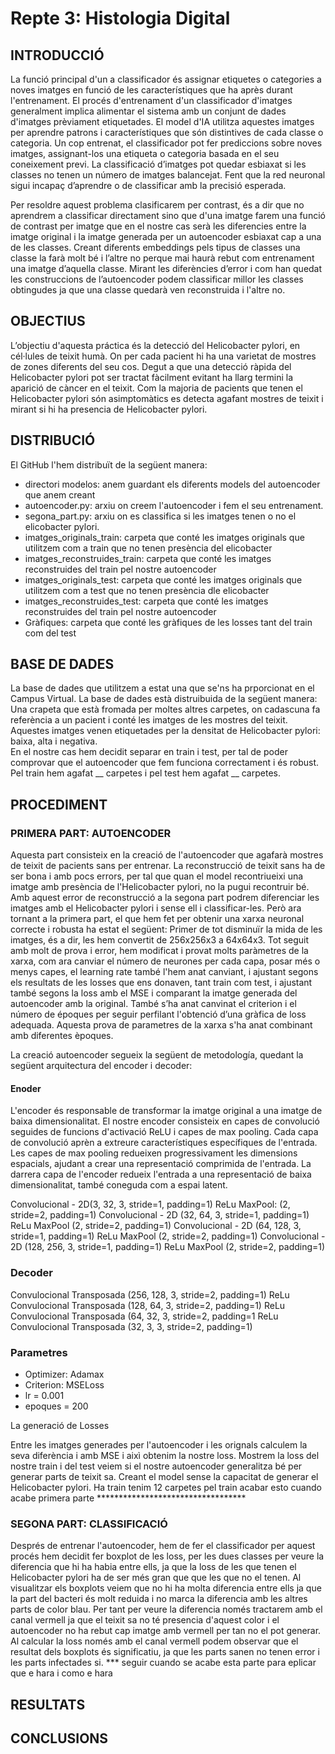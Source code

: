 # Repte 3: Histologia Digital

## INTRODUCCIÓ
La funció principal d'un a classificador és assignar etiquetes o categories a noves imatges en funció de les característiques que ha après durant l'entrenament. El procés d'entrenament d'un classificador d'imatges generalment implica alimentar el sistema amb un conjunt de dades d'imatges prèviament etiquetades. El model d'IA utilitza aquestes imatges per aprendre patrons i característiques que són distintives de cada classe o categoria. Un cop entrenat, el classificador pot fer prediccions sobre noves imatges, assignant-los una etiqueta o categoria basada en el seu coneixement previ. La classificació d’imatges pot quedar esbiaxat si  les classes no tenen un número de imatges balancejat. Fent que la red neuronal sigui incapaç d’aprendre o de classificar amb la precisió esperada. 

Per resoldre aquest problema clasificarem per contrast, és a dir que no aprendrem a classificar directament sino que d'una imatge farem una funció de contrast per imatge que en el nostre cas serà les diferencies entre la imatge original i la imatge generada per un autoencoder esbiaxat cap a una de les classes. Creant diferents embeddings pels tipus de classes  una classe la farà molt bé i l’altre no perque mai haurà rebut com entrenament una imatge d’aquella classe.  Mirant les diferències d’error i com han quedat les construccions de l’autoencoder podem classificar millor les classes obtingudes ja que una classe quedarà ven reconstruida i l'altre no. 


## OBJECTIUS

L’objectiu d'aquesta práctica és la detecció del  Helicobacter pylori, en cél·lules de teixit humà. On per cada pacient hi ha una varietat de mostres de zones diferents del seu cos. Degut a que una detecció ràpida del Helicobacter pylori pot ser tractat fàcilment evitant ha llarg termini la aparició de càncer en el teixit. Com la majoria de pacients que tenen el Helicobacter pylori són asimptomàtics es detecta agafant mostres de teixit i mirant si hi ha presencia de Helicobacter pylori.

## DISTRIBUCIÓ

El GitHub l'hem distribuït de la següent manera:
  - directori modelos: anem guardant els diferents models del autoencoder que anem creant
  - autoencoder.py: arxiu on creem l'autoencoder i fem el seu entrenament.
  - segona_part.py: arxiu on es classifica si les imatges tenen o no el elicobacter pylori.
  - imatges_originals_train: carpeta que conté les imatges originals que utilitzem com a train que no tenen presència del elicobacter
  - imatges_reconstruides_train: carpeta que conté les imatges reconstruides del train pel nostre autoencoder
  - imatges_originals_test: carpeta que conté les imatges originals que utilitzem com a test que no tenen presència dle elicobacter
  - imatges_reconstruides_test: carpeta que conté les imatges reconstruides del train pel nostre autoencoder
  - Gràfiques: carpeta que conté les gràfiques de les losses tant del train com del test




## BASE DE DADES
La base de dades que utilitzem a estat una que se'ns ha prporcionat en el Campus Virtual. La base de dades està distruibuida de la següent manera:
Una crapeta que està fromada per moltes altres carpetes, on cadascuna fa referència a un pacient i conté les imatges de les mostres del teixit. Aquestes imatges venen etiquetades per la densitat de  Helicobacter pylori: baixa, alta i negativa.  
En el nostre cas hem decidit separar en train i test, per tal de poder comprovar que el autoencoder que fem funciona correctament i és robust. 
Pel train hem agafat __ carpetes i pel test hem agafat __ carpetes.

## PROCEDIMENT 

### PRIMERA PART: AUTOENCODER

Aquesta part consisteix en la creació de l'autoencoder que agafarà mostres de teixit de pacients sans per entrenar. La reconstrucció de teixit sans ha de ser bona i amb pocs errors, per tal que quan el model recontriueixi una imatge amb presència de l'Helicobacter pylori, no la pugui recontruir bé. Amb aquest error de reconstrucció a la segona part podrem diferenciar les imatges amb el Helicobacter pylori i sense ell i classificar-les. Però ara tornant a la primera part, el que hem fet per obtenir una xarxa neuronal correcte i robusta ha estat el següent:
Primer de tot disminuïr la mida de les imatges, és a dir, les hem convertit de 256x256x3 a 64x64x3.
Tot seguit amb molt de prova i error, hem modificat i provat molts paràmetres de la xarxa, com ara canviar el número de neurones per cada capa, posar més o menys capes, el learning rate també l'hem anat canviant, i ajustant segons els resultats de les losses que ens donaven, tant train com test, i ajustant també segons la loss amb el MSE i comparant la imatge generada del autoencoder amb la original. També s’ha anat canvinat el criterion i el número de époques per seguir perfilant l'obtenció d’una gràfica de loss adequada. Aquesta prova de parametres de la xarxa s'ha anat combinant amb diferentes èpoques.


La creació autoencoder segueix la següent de metodología, quedant la següent arquitectura del encoder i decoder:

#### Enoder
L'encoder és responsable de transformar la imatge original a una imatge de baixa dimensionalitat. El nostre encoder consisteix en capes de convolució seguides de funcions d'activació ReLU i capes de max pooling. Cada capa de convolució aprèn a extreure característiques específiques de l'entrada. Les capes de max pooling redueixen progressivament les dimensions espacials, ajudant a crear una representació comprimida de l'entrada. La darrera capa de l'encoder redueix l'entrada a una representació de baixa dimensionalitat, també coneguda com a espai latent.

Convolucional - 2D(3, 32, 3, stride=1, padding=1)
ReLu 
MaxPool:  (2, stride=2, padding=1)
Convolucional - 2D (32, 64, 3, stride=1, padding=1)
ReLu
MaxPool (2, stride=2, padding=1)
Convolucional - 2D (64, 128, 3, stride=1, padding=1)
ReLu
MaxPool (2, stride=2, padding=1)
Convolucional - 2D (128, 256, 3, stride=1, padding=1)
ReLu
MaxPool (2, stride=2, padding=1)


### Decoder

Convulocional Transposada (256, 128, 3, stride=2, padding=1) 
ReLu
Convulocional Transposada (128, 64, 3, stride=2, padding=1)
ReLu
Convulocional Transposada (64, 32, 3, stride=2, padding=1
ReLu
Convulocional Transposada (32, 3, 3, stride=2, padding=1)

### Parametres
- Optimizer: Adamax
- Criterion: MSELoss
- lr = 0.001
- epoques = 200


La generació de Losses 

Entre les imatges generades per l'autoencoder i les orignals calculem la seva diferència i amb MSE i aixì obtenim la nostre loss. Mostrem la loss del nostre train i del test veiem si el nostre autoencoder generalitza bé per generar parts de teixit sa. Creant el model sense la capacitat de generar el Helicobacter pylori. Ha train tenim 12 carpetes pel train 
acabar esto cuando acabe primera parte **********************************
 


### SEGONA PART: CLASSIFICACIÓ

Després de entrenar l'autoencoder, hem de fer el classificador per aquest procés hem decidit fer boxplot de les loss, per les dues classes per veure la diferencia que hi ha habia entre ells, ja que la loss de les que tenen el Helicobacter pylori ha de ser més gran que que les que no el tenen. Al visualitzar els boxplots veiem que no hi ha molta diferencia entre ells ja que la part del bacteri és molt reduida i no marca la diferencia amb les altres parts de color blau. Per tant per veure la diferencia només tractarem amb el canal vermell ja que el teixit sa no té presencia d'aquest color i el autoencoder no ha rebut cap imatge amb vermell per tan no el pot generar. Al calcular la loss només amb el canal vermell podem observar que el resultat dels boxplots és significatiu, ja que les parts sanen no tenen error i les parts infectades si. 
*** seguir cuando se acabe esta parte para eplicar que e hara i como e hara


## RESULTATS

## CONCLUSIONS




